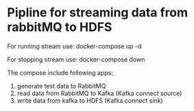# Pipline for streaming data from rabbitMQ to HDFS

For running stream use:
docker-compose up -d

For stopping stream use:
docker-compose down

The compose include following apps: 
1) generate test data to RabbitMQ
2) read data from RabbitMQ to Kafka (Kafka connect source)
3) write data from kafka to HDFS (Kafka connect sink)
